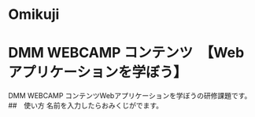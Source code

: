 # Omikuji
# DMM WEBCAMP コンテンツ　【Webアプリケーションを学ぼう】
DMM WEBCAMP コンテンツWebアプリケーションを学ぼうの研修課題です。
##　使い方
名前を入力したらおみくじがでます。

